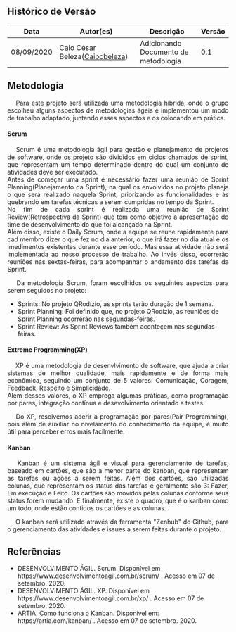 
## Histórico de Versão

<table>
  <thead>
    <tr>
      <th>Data</th>
      <th>Autor(es)</th>   
      <th>Descrição</th>
      <th>Versão</th>  
    </tr>
  </thead>
  <tbody>
    <tr>
      <td>08/09/2020</td>
      <td>Caio César Beleza(<a target="blank" href="https://github.com/Caiocbeleza">Caiocbeleza</a>)</td>
      <td>Adicionando Documento de metodologia</td>
      <td>
     0.1   
      </td>
    </tr>
  </tbody>
</table>

## Metodologia

<p align="justify">&emsp; Para este projeto será utilizada uma metodologia híbrida, onde o grupo escolheu alguns aspectos de metodologias ágeis e implementou um modo de trabalho adaptado, juntando esses aspectos e os colocando em prática.</p>




#### Scrum
<p align="justify">&emsp;
Scrum é uma metodologia ágil para gestão e planejamento de projetos de software, onde os projeto são divididos em ciclos chamados de sprint, que representam um tempo determinado dentro do qual um conjunto de atividades deve ser executado.<br/>
Antes de começar uma sprint é necessário fazer uma reunião de Sprint Planning(Planejamento da Sprint), na qual os envolvidos no projeto planeja o que será realizado naquela Sprint, priorizando as funcionalidades e às quebrando em tarefas técnicas a serem cumpridas no tempo da Sprint.<br/>
No fim de cada sprint é realizada uma reunião de Sprint Review(Retrospectiva da Sprint) que tem como objetivo a apresentação do time de desenvolvimento do que foi alcançado na Sprint.<br/>
Além disso, existe o Daily Scrum, onde a equipe se reune rapidamente para cad membro dizer o que fez no dia anterior, o que irá fazer no dia atual e os imedimentos existentes durante esse período. Mas essa atividade não será implementada ao nosso processo de trabalho. Ao invés disso, ocorrerão reuniões nas sextas-feiras, para acompanhar o andamento das tarefas da Sprint.
</p>

<p align="justify">&emsp;
Da metodologia Scrum, foram escolhidos os seguintes aspectos para serem seguidos no projeto:
  <ul>
    <li>Sprints: No projeto QRodízio, as sprints terão duração de 1 semana.</li>
    <li>Sprint Planning: Foi definido que, no projeto QRodízio, as reuniões de Sprint Planning ocorrerão nas segundas-feiras.</li>
    <li>Sprint Review: As Sprint Reviews também aconteçem nas segundas-feiras.</li>
  </ul>
</p>

#### Extreme Programming(XP)
<p align="justify">&emsp;
XP é uma metodologia de desenvlvimento de software, que ajuda a criar sistemas de melhor qualidade, mais rapidamente e de forma mais econômica, seguindo um conjunto de  5 valores: Comunicação, Coragem, Feedback, Respeito e Simplicidade.<br/>
Além desses valores, o XP emprega algumas práticas, como programação por pares, integração contínua e desevolvimento orientado a testes.
</p>

<p align="justify">&emsp;
Do XP, resolvemos aderir a programação por pares(Pair Programming), pois além de auxiliar no nivelamento do conhecimento da equipe, é muito útil para perceber erros mais facilmente.
</p>

#### Kanban
<p align="justify">&emsp;
Kanban é um sistema ágil e visual para gerenciamento de tarefas, baseado em cartões, que são a menor parte do kanban, que representam as tarefas ou ações a serem feitas. Além dos cartões, são utilizadas colunas, que representam os status das tarefas e geralmente são 3: Fazer, Em execução e Feito. Os cartões são movidos pelas colunas conforme seus status forem mudando. E finalmente, existe o quadro, que é o kanban como um todo, onde estão contidos os cartões e as colunas.
</p>

<p align="justify">&emsp;
O kanban será utilizado através da ferramenta "Zenhub" do Github, para o gerenciamento das atividades e issues a serem feitas durante o projeto.
</p>

## Referências

<ul>
  <li>DESENVOLVIMENTO ÁGIL. Scrum. Disponível em https://www.desenvolvimentoagil.com.br/scrum/ . Acesso em 07 de setembro. 2020.</li>

  <li>DESENVOLVIMENTO ÁGIL. XP. Disponível em https://www.desenvolvimentoagil.com.br/xp/ . Acesso em 07 de setembro. 2020.</li>

  <li>ARTIA. Como funciona o Kanban. Disponível em: https://artia.com/kanban/ . Acesso em 07 de setembro. 2020.</li>
</ul>
